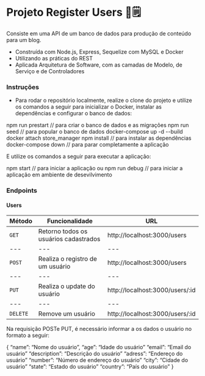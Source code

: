 # Projeto Register Users 📝🗒

Consiste em uma API de um banco de dados para produção de conteúdo para um blog. 

* Construída com Node.js, Express, Sequelize com MySQL e Docker
* Utilizando as práticas do REST
* Aplicada Arquitetura de Software, com as camadas de Modelo, de Serviço e de Controladores


### Instruções

- Para rodar o repositório localmente, realize o clone do projeto e utilize os comandos a seguir para inicializar o Docker, instalar as dependências e configurar o banco de dados:


npm run prestart // para criar o banco de dados e as migrações
npm run seed // para popular o banco de dados
docker-compose up -d --build
docker attach store_manager
npm install // para instalar as dependências
docker-compose down // para parar completamente a aplicação


E utilize os comandos a seguir para executar a aplicação:


npm start // para iniciar a aplicação
ou
npm run debug // para iniciar a aplicação em ambiente de desevilvimento


### Endpoints

#### Users

| Método | Funcionalidade | URL |
|---|---|---|
| `GET` | Retorno todos os usuários cadastrados | http://localhost:3000/users |
|---|---|---|
| `POST` | Realiza o registro de um usuário | http://localhost:3000/users |
|---|---|---|
| `PUT` | Realiza o update do usuário | http://localhost:3000/users/:id |
|---|---|---|
| `DELETE` | Remove um usuário | http://localhost:3000/users/:id |

Na requisição POSTe PUT, é necessário informar a os dados o usuário no formato a seguir:

{
   “name”: “Nome do usuário”,
   “age”: “Idade do usuário”
   “email”: “Email do usuário”
   “description”: “Descrição do usuário”
   “adress”: “Endereço do usuário”
   “number”: “Número de endereço do usuário”
   “city”: “Cidade do usuário”
   “state”: “Estado do usuário”
   “country”: “País do usuário”
}

